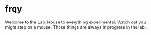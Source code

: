 # frqy
Welcome to the Lab. House to everything experimental. Watch out you might step on a mouse.
Those things are always in progress in the lab.
